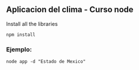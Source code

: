 ## Aplicacion del clima - Curso node

Install all the libraries

```npm install```

### Ejemplo:
```
node app -d "Estado de Mexico"
```